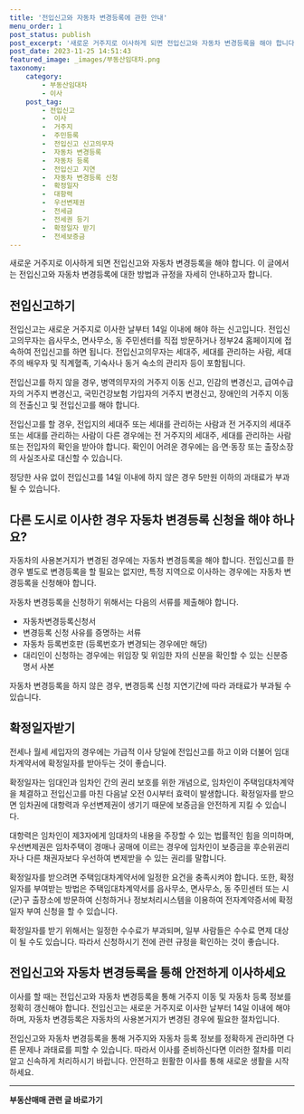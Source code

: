 ```yaml
---
title: '전입신고와 자동차 변경등록에 관한 안내'
menu_order: 1
post_status: publish
post_excerpt: '새로운 거주지로 이사하게 되면 전입신고와 자동차 변경등록을 해야 합니다. 이 글에서는 전입신고와 자동차 변경등록에 대한 방법과 규정을 자세히 안내하고자 합니다.'
post_date: 2023-11-25 14:51:43
featured_image: _images/부동산임대차.png
taxonomy:
    category:
        - 부동산임대차
        - 이사
    post_tag:
        - 전입신고
        -  이사
        -  거주지
        -  주민등록
        -  전입신고 신고의무자
        -  자동차 변경등록
        -  자동차 등록
        -  전입신고 지연
        -  자동차 변경등록 신청
        -  확정일자
        -  대항력
        -  우선변제권
        -  전세금
        -  전세권 등기
        -  확정일자 받기
        -  전세보증금
---
```



새로운 거주지로 이사하게 되면 전입신고와 자동차 변경등록을 해야 합니다. 이 글에서는 전입신고와 자동차 변경등록에 대한 방법과 규정을 자세히 안내하고자 합니다.

## 전입신고하기
전입신고는 새로운 거주지로 이사한 날부터 14일 이내에 해야 하는 신고입니다. 전입신고의무자는 읍사무소, 면사무소, 동 주민센터를 직접 방문하거나 정부24 홈페이지에 접속하여 전입신고를 하면 됩니다. 전입신고의무자는 세대주, 세대를 관리하는 사람, 세대주의 배우자 및 직계혈족, 기숙사나 동거 숙소의 관리자 등이 포함됩니다.

전입신고를 하지 않을 경우, 병역의무자의 거주지 이동 신고, 인감의 변경신고, 급여수급자의 거주지 변경신고, 국민건강보험 가입자의 거주지 변경신고, 장애인의 거주지 이동의 전출신고 및 전입신고를 해야 합니다.

전입신고를 할 경우, 전입지의 세대주 또는 세대를 관리하는 사람과 전 거주지의 세대주 또는 세대를 관리하는 사람이 다른 경우에는 전 거주지의 세대주, 세대를 관리하는 사람 또는 전입자의 확인을 받아야 합니다. 확인이 어려운 경우에는 읍·면·동장 또는 출장소장의 사실조사로 대신할 수 있습니다.

정당한 사유 없이 전입신고를 14일 이내에 하지 않은 경우 5만원 이하의 과태료가 부과될 수 있습니다.

## 다른 도시로 이사한 경우 자동차 변경등록 신청을 해야 하나요?
자동차의 사용본거지가 변경된 경우에는 자동차 변경등록을 해야 합니다. 전입신고를 한 경우 별도로 변경등록을 할 필요는 없지만, 특정 지역으로 이사하는 경우에는 자동차 변경등록을 신청해야 합니다.

자동차 변경등록을 신청하기 위해서는 다음의 서류를 제출해야 합니다.
- 자동차변경등록신청서
- 변경등록 신청 사유를 증명하는 서류
- 자동차 등록번호판 (등록번호가 변경되는 경우에만 해당)
- 대리인이 신청하는 경우에는 위임장 및 위임한 자의 신분을 확인할 수 있는 신분증명서 사본

자동차 변경등록을 하지 않은 경우, 변경등록 신청 지연기간에 따라 과태료가 부과될 수 있습니다.

## 확정일자받기
전세나 월세 세입자의 경우에는 가급적 이사 당일에 전입신고를 하고 이와 더불어 임대차계약서에 확정일자를 받아두는 것이 좋습니다.

확정일자는 임대인과 임차인 간의 권리 보호를 위한 개념으로, 임차인이 주택임대차계약을 체결하고 전입신고를 마친 다음날 오전 0시부터 효력이 발생합니다. 확정일자를 받으면 임차권에 대항력과 우선변제권이 생기기 때문에 보증금을 안전하게 지킬 수 있습니다.

대항력은 임차인이 제3자에게 임대차의 내용을 주장할 수 있는 법률적인 힘을 의미하며, 우선변제권은 임차주택이 경매나 공매에 이르는 경우에 임차인이 보증금을 후순위권리자나 다른 채권자보다 우선하여 변제받을 수 있는 권리를 말합니다.

확정일자를 받으려면 주택임대차계약서에 일정한 요건을 충족시켜야 합니다. 또한, 확정일자를 부여받는 방법은 주택임대차계약서를 읍사무소, 면사무소, 동 주민센터 또는 시(군)구 출장소에 방문하여 신청하거나 정보처리시스템을 이용하여 전자계약증서에 확정일자 부여 신청을 할 수 있습니다.

확정일자를 받기 위해서는 일정한 수수료가 부과되며, 일부 사람들은 수수료 면제 대상이 될 수도 있습니다. 따라서 신청하시기 전에 관련 규정을 확인하는 것이 좋습니다.

## 전입신고와 자동차 변경등록을 통해 안전하게 이사하세요
이사를 할 때는 전입신고와 자동차 변경등록을 통해 거주지 이동 및 자동차 등록 정보를 정확히 갱신해야 합니다. 전입신고는 새로운 거주지로 이사한 날부터 14일 이내에 해야 하며, 자동차 변경등록은 자동차의 사용본거지가 변경된 경우에 필요한 절차입니다.

전입신고와 자동차 변경등록을 통해 거주지와 자동차 등록 정보를 정확하게 관리하면 다른 문제나 과태료를 피할 수 있습니다. 따라서 이사를 준비하신다면 이러한 절차를 미리 알고 신속하게 처리하시기 바랍니다. 안전하고 원활한 이사를 통해 새로운 생활을 시작하세요.
<!-- wp:separator -->
<hr class="wp-block-separator has-alpha-channel-opacity"/>
<!-- /wp:separator -->

<!-- wp:group {"backgroundColor":"base","layout":{"type":"constrained"}} -->
<div class="wp-block-group has-base-background-color has-background"><!-- wp:paragraph {"align":"center","fontSize":"medium"} -->
<p class="has-text-align-center has-large-font-size"><strong>부동산매매 관련 글 바로가기</strong></p>
<!-- /wp:paragraph -->


<!-- wp:latest-posts
{"categories":[{"id":22715,"count":19,"description":"","link":"https://uknowlaw.com/category/%eb%b6%80%eb%8f%99%ec%82%b0%eb%a7%a4%eb%a7%a4/","name":"부동산매매","slug":"부동산매매","taxonomy":"category","parent":0,"meta":[],"_links":{"self":[{"href":"https://uknowlaw.com/wp-json/wp/v2/categories/22715"}],"collection":[{"href":"https://uknowlaw.com/wp-json/wp/v2/categories"}],"about":[{"href":"https://uknowlaw.com/wp-json/wp/v2/taxonomies/category"}],"wp:post_type":[{"href":"https://uknowlaw.com/wp-json/wp/v2/posts?categories=22715"}],"curies":[{"name":"wp","href":"https://api.w.org/{rel}","templated":true}]}}],"postsToShow":100,"excerptLength":28,"postLayout":"grid","columns":2,"featuredImageAlign":"left","featuredImageSizeSlug":"large","fontSize":"small"} /--></div>
<!-- /wp:group -->